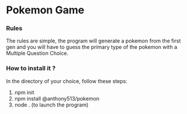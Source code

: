 # Pokemon Game

### Rules

The rules are simple, the program will generate a pokemon from the first gen and you
will have to guess the primary type of the pokemon with a Multiple Question Choice.

### How to install it ?

In the directory of your choice, follow these steps:

1. npm init
2. npm install @anthony513/pokemon
3. node . (to launch the program)
